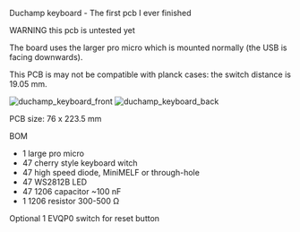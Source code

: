 Duchamp keyboard - The first pcb I ever finished

WARNING this pcb is untested yet

The board uses the larger pro micro which is mounted normally (the USB is facing downwards).

This PCB is may not be compatible with planck cases: the switch distance is 19.05 mm.

![duchamp_keyboard_front](https://user-images.githubusercontent.com/22597009/43445561-055e7ce0-94a7-11e8-8b0c-a741526a2559.png)
![duchamp_keyboard_back](https://user-images.githubusercontent.com/22597009/43445567-082eae2c-94a7-11e8-924c-eaf628a3a1a0.png)

PCB size: 76 x 223.5 mm

BOM
- 1 large pro micro
- 47 cherry style keyboard witch
- 47 high speed diode, MiniMELF or through-hole
- 47 WS2812B LED
- 47 1206 capacitor ~100 nF
- 1 1206 resistor 300-500 Ω

Optional
1 EVQP0 switch for reset button
